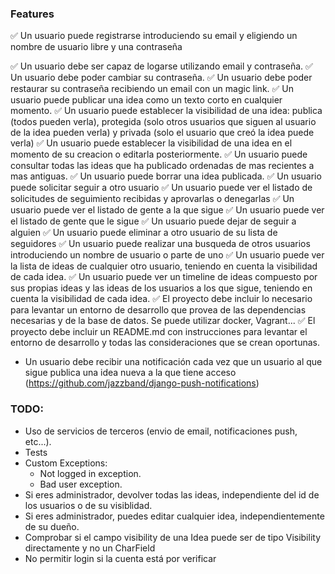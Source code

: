 ### Features
✅ Un usuario puede registrarse introduciendo su email y eligiendo un nombre de usuario libre y una contraseña

✅ Un usuario debe ser capaz de logarse utilizando email y contraseña.
✅ Un usuario debe poder cambiar su contraseña.
✅ Un usuario debe poder restaurar su contraseña recibiendo un email con un magic link.
✅ Un usuario puede publicar una idea como un texto corto en cualquier momento.
✅ Un usuario puede establecer la visibilidad de una idea: publica (todos pueden verla), protegida (solo otros usuarios que siguen al usuario de la idea pueden verla) y privada (solo el usuario que creó la idea puede verla)
✅ Un usuario puede establecer la visibilidad de una idea en el momento de su creacion o editarla posteriormente.
✅ Un usuario puede consultar todas las ideas que ha publicado ordenadas de mas recientes a mas antiguas.
✅ Un usuario puede borrar una idea publicada.
✅ Un usuario puede solicitar seguir a otro usuario
✅ Un usuario puede ver el listado de solicitudes de seguimiento recibidas y aprovarlas o denegarlas
✅ Un usuario puede ver el listado de gente a la que sigue
✅ Un usuario puede ver el listado de gente que le sigue
✅ Un usuario puede dejar de seguir a alguien
✅ Un usuario puede eliminar a otro usuario de su lista de seguidores
✅ Un usuario puede realizar una busqueda de otros usuarios introduciendo un nombre de usuario o parte de uno
✅ Un usuario puede ver la lista de ideas de cualquier otro usuario, teniendo en cuenta la visibilidad de cada idea.
✅ Un usuario puede ver un timeline de ideas compuesto por sus propias ideas y las ideas de los usuarios a los que sigue, teniendo en cuenta la visibilidad de cada idea.
✅ El proyecto debe incluir lo necesario para levantar un entorno de desarrollo que provea de las dependencias necesarias y de la base de datos. Se puede utilizar docker, Vagrant...
✅ El proyecto debe incluir un README.md con instrucciones para levantar el entorno de desarrollo y todas las consideraciones que se crean oportunas.
- Un usuario debe recibir una notificación cada vez que un usuario al que sigue publica una idea nueva a la que tiene acceso (https://github.com/jazzband/django-push-notifications)

### TODO:
- Uso de servicios de terceros (envio de email, notificaciones push, etc...).
- Tests
- Custom Exceptions:
    - Not logged in exception.
    - Bad user exception.
- Si eres administrador, devolver todas las ideas, independiente del id de los usuarios o de su visiblidad.
- Si eres administrador, puedes editar cualquier idea, independientemente de su dueño.
- Comprobar si el campo visibility de una Idea puede ser de tipo Visibility directamente y no un CharField
- No permitir login si la cuenta está por verificar

